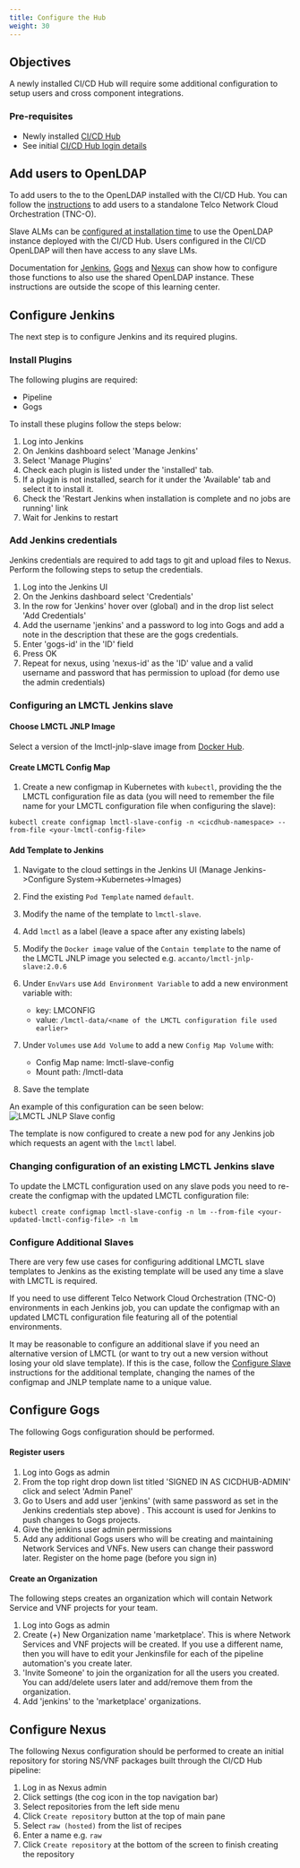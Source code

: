```yaml
---
title: Configure the Hub
weight: 30
---
```


## Objectives

A newly installed CI/CD Hub will require some additional configuration to setup users and cross component integrations.

### Pre-requisites

* Newly installed [CI/CD Hub](/user-guides/cicd/getting-started)
* See initial [CI/CD Hub login details](/installation/cicdhub/install-cicdhub#accessing-services)

## Add users to OpenLDAP

To add users to the to the OpenLDAP installed with the CI/CD Hub. You can follow the [instructions](/user-guides/administration/security/) to add users to a standalone Telco Network Cloud Orchestration (TNC-O). 

Slave ALMs can be [configured at installation time](/installation/lm/production/configuration/external-ldap/) to use the OpenLDAP instance deployed with the CI/CD Hub. Users configured in the CI/CD OpenLDAP will then have access to any slave LMs.

Documentation for [Jenkins](https://jenkins.io/), [Gogs](https://gogs.io/) and [Nexus](https://www.sonatype.com/nexus-repository-sonatype) can show how to configure those functions to also use the shared OpenLDAP instance. These instructions are outside the scope of this learning center.  

## Configure Jenkins

The next step is to configure Jenkins and its required plugins.

### Install  Plugins

The following plugins are required:

* Pipeline
* Gogs

To install these plugins follow the steps below:

1. Log into Jenkins
2. On Jenkins dashboard select 'Manage Jenkins'
3. Select 'Manage Plugins'
4. Check each plugin is listed under the 'installed' tab.
5. If a plugin is not installed, search for it under the 'Available' tab and select it to install it.
6. Check the 'Restart Jenkins when installation is complete and no jobs are running' link
7. Wait for Jenkins to restart

### Add Jenkins credentials

Jenkins credentials are required to add tags to git and upload files to Nexus. Perform the following steps to setup the credentials.

1. Log into the Jenkins UI
2. On the Jenkins dashboard select 'Credentials'
3. In the row for 'Jenkins' hover over (global) and in the drop list select 'Add Credentials'
4. Add the username 'jenkins' and a password to log into Gogs and add a note in the description that these are the gogs credentials.
5. Enter 'gogs-id' in the 'ID' field
6. Press OK
7. Repeat for nexus, using 'nexus-id' as the 'ID' value and a valid username and password that has permission to upload (for demo use the admin credentials)

### Configuring an LMCTL Jenkins slave

#### Choose LMCTL JNLP Image

Select a version of the lmctl-jnlp-slave image from [Docker Hub](https://hub.docker.com/r/accanto/lmctl-jnlp-slave).

#### Create LMCTL Config Map

1. Create a new configmap in Kubernetes with `kubectl`, providing the the LMCTL configuration file as data (you will need to remember the file name for your LMCTL configuration file when configuring the slave):

```
kubectl create configmap lmctl-slave-config -n <cicdhub-namespace> --from-file <your-lmctl-config-file>
```

#### Add Template to Jenkins

1. Navigate to the cloud settings in the Jenkins UI (Manage Jenkins->Configure System->Kubernetes->Images)

2. Find the existing `Pod Template` named `default`.

3. Modify the name of the template to `lmctl-slave`. 

4. Add `lmctl` as a label (leave a space after any existing labels)

5. Modify the `Docker image` value of the `Contain template` to the name of the LMCTL JNLP image you selected e.g. `accanto/lmctl-jnlp-slave:2.0.6`

6. Under `EnvVars` use `Add Environment Variable` to add a new environment variable with:
   - key: LMCONFIG
   - value: `/lmctl-data/<name of the LMCTL configuration file used earlier>`

7. Under `Volumes` use `Add Volume` to add a new `Config Map Volume` with:
   - Config Map name: lmctl-slave-config
   - Mount path: /lmctl-data

8.  Save the template

An example of this configuration can be seen below:
   ![LMCTL JNLP Slave config](/images/user-guides/cicd/configure-jenkins-slave/lmctl-slave-config.png "LMCTL JNLP Slave config")

The template is now configured to create a new pod for any Jenkins job which requests an agent with the `lmctl` label.

### Changing configuration of an existing LMCTL Jenkins slave

To update the LMCTL configuration used on any slave pods you need to re-create the configmap with the updated LMCTL configuration file:

```
kubectl create configmap lmctl-slave-config -n lm --from-file <your-updated-lmctl-config-file> -n lm
```

### Configure Additional Slaves

There are very few use cases for configuring additional LMCTL slave templates to Jenkins as the existing template will be used any time a slave with LMCTL is required.

If you need to use different Telco Network Cloud Orchestration (TNC-O) environments in each Jenkins job, you can update the configmap with an updated LMCTL configuration file featuring all of the potential environments.

It may be reasonable to configure an additional slave if you need an alternative version of LMCTL (or want to try out a new version without losing your old slave template). If this is the case, follow the [Configure Slave](#configure-slave) instructions for the additional template, changing the names of the configmap and JNLP template name to a unique value.

## Configure Gogs

The following Gogs configuration should be performed.

#### Register users

1. Log into Gogs as admin
2. From the top right drop down list titled 'SIGNED IN AS CICDHUB-ADMIN' click and select 'Admin Panel'
3. Go to Users and add user 'jenkins' (with same password as set in the Jenkins credentials step above) . This account is used for Jenkins to push changes to Gogs projects.
4. Give the jenkins user admin permissions
5. Add any additional Gogs users who will be creating and maintaining Network Services and VNFs. New users can change their password later. Register on the home page (before you sign in)

#### Create an Organization

The following steps creates an organization which will contain Network Service and VNF projects for your team.  

1. Log into Gogs as admin
2. Create (+) New Organization name 'marketplace'. This is where Network Services and VNF projects will be created. If you use a different name, then you will have to edit your Jenkinsfile for each of the pipeline automation's you create later.
3. 'Invite Someone' to join the organization for all the users you created. You can add/delete users later and add/remove them from the organization.
4. Add 'jenkins' to the 'marketplace' organizations.

## Configure Nexus

The following Nexus configuration should be performed to create an initial repository for storing NS/VNF packages built through the CI/CD Hub pipeline:

1. Log in as Nexus admin
2. Click settings (the cog icon in the top navigation bar)
3. Select repositories from the left side menu
4. Click `Create repository` button at the top of main pane
5. Select `raw (hosted)` from the list of recipes
6. Enter a name e.g. `raw` 
7. Click `Create repository` at the bottom of the screen to finish creating the repository